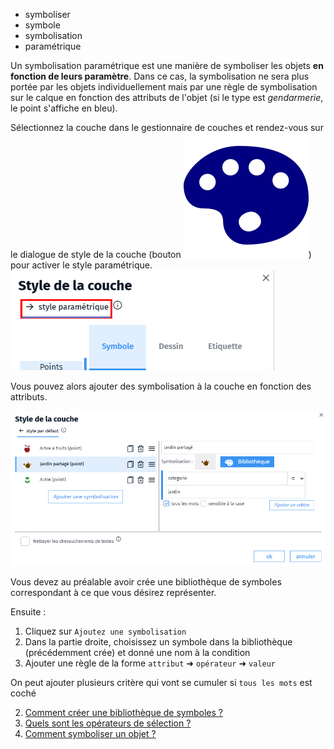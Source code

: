 - symboliser
- symbole
- symbolisation
- paramétrique

Un symbolisation paramétrique est une manière de symboliser les objets **en fonction de leurs paramètre**.
Dans ce cas, la symbolisation ne sera plus portée par les objets individuellement mais par une règle de symbolisation sur le calque en fonction des attributs de l'objet (si le type est *gendarmerie*, le point s'affiche en bleu).

Sélectionnez la couche dans le gestionnaire de couches et rendez-vous sur le dialogue de style de la couche (bouton <img class="icon" src="https://raw.githubusercontent.com/Viglino/font-gis/main/svg/edit/uEAAF-color.svg" />) pour activer le style paramétrique.
![](../../img/style-param.png)

Vous pouvez alors ajouter des symbolisation à la couche en fonction des attributs.

![](../../img/style-layer-param.png)

Vous devez au préalable avoir crée une bibliothèque de symboles correspondant à ce que vous désirez représenter.

Ensuite :
1. Cliquez sur `Ajoutez une symbolisation` 
2. Dans la partie droite, choisissez un symbole dans la bibliothèque (précédemment crée) et donné une nom à la condition
3. Ajouter une règle de la forme `attribut` ➜ `opérateur` ➜ `valeur`

On peut ajouter plusieurs critère qui vont se cumuler si `tous les mots` est coché 



2. [Comment créer une bibliothèque de symboles ?](./Comment_créer_une_bibliothèque_de_symboles.md)
1. [Quels sont les opérateurs de sélection ?](../selection/opérateurs.md)
1. [Comment symboliser un objet ?](./Comment_symboliser_un_objet.md)
